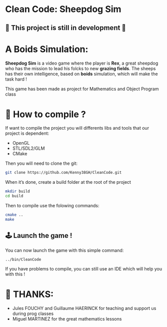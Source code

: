 # Clean Code: Sheepdog Sim

## 🚧 This project is still in development 🚧

# A Boids Simulation:

**Sheepdog Sim** is a video game where the player is **Rex**, a great sheepdog who has the mission to lead his folcks to new **grazing fields**. The sheeps has their own intelligence, based on **boids** simulation, which will make the task hard !

This game has been made as project for Mathematics and Object Program class 

# 🤔 How to compile ?

If want to compile the project you will differents libs and tools that our project is dependent:

- OpenGL
- STL/SDL2/GLM
- CMake

Then you will need to clone the git:

```bash
git clone https://github.com/Kenny38GH/CleanCode.git
```

When it’s done, create a build folder at the root of the project

```bash
mkdir build
cd build
```

Then to compile use the folowing commands:

```bash
cmake ..
make
```

## 🕹️ Launch the game !

You can now launch the game with this simple command:

`../bin/CleanCode`

If you have problems to compile, you can still use an IDE which will help you with this !

# 🙏 THANKS:

- Jules FOUCHY and Guillaume HAERINCK for teaching and support us during prog classes
- Miguel MARTINEZ for the great mathematics lessons
